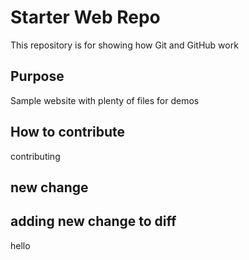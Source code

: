 # Starter Web Repo

This repository is for showing how Git and GitHub work

## Purpose

Sample website with plenty of files for demos

## How to contribute
contributing

## new change


## adding new change to diff
hello